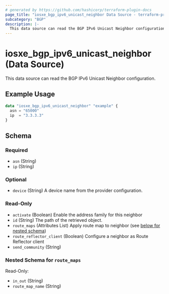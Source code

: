 ```yaml
---
# generated by https://github.com/hashicorp/terraform-plugin-docs
page_title: "iosxe_bgp_ipv6_unicast_neighbor Data Source - terraform-provider-iosxe"
subcategory: "BGP"
description: |-
  This data source can read the BGP IPv6 Unicast Neighbor configuration.
---
```


# iosxe_bgp_ipv6_unicast_neighbor (Data Source)

This data source can read the BGP IPv6 Unicast Neighbor configuration.

## Example Usage

```terraform
data "iosxe_bgp_ipv6_unicast_neighbor" "example" {
  asn = "65000"
  ip  = "3.3.3.3"
}
```

<!-- schema generated by tfplugindocs -->
## Schema

### Required

- `asn` (String)
- `ip` (String)

### Optional

- `device` (String) A device name from the provider configuration.

### Read-Only

- `activate` (Boolean) Enable the address family for this neighbor
- `id` (String) The path of the retrieved object.
- `route_maps` (Attributes List) Apply route map to neighbor (see [below for nested schema](#nestedatt--route_maps))
- `route_reflector_client` (Boolean) Configure a neighbor as Route Reflector client
- `send_community` (String)

<a id="nestedatt--route_maps"></a>
### Nested Schema for `route_maps`

Read-Only:

- `in_out` (String)
- `route_map_name` (String)


